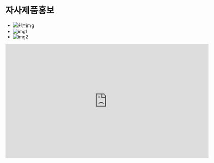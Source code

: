 # 자사제품홍보 #
- ![원본img]()
- ![img1]()
- ![img2]()

<iframe width="640" height="360" src="https://rounz.com/mov/mov_introduce.mp4"  
 frameborder="0" allow="autoplay; encrypted-media" allowfullscreen></iframe>  
 
 